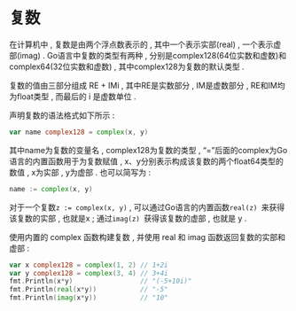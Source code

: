 # 复数

在计算机中 , 复数是由两个浮点数表示的 , 其中一个表示实部\(real\) , 一个表示虚部\(imag\) . Go语言中复数的类型有两种 , 分别是complex128\(64位实数和虚数\)和complex64\(32位实数和虚数\) , 其中complex128为复数的默认类型 . 

复数的值由三部分组成 RE + IMi , 其中RE是实数部分 , IM是虚数部分 , RE和IM均为float类型 , 而最后的 i 是虚数单位 . 

声明复数的语法格式如下所示 : 

```go
var name complex128 = complex(x, y)
```

其中name为复数的变量名 , complex128为复数的类型 , “=”后面的complex为Go语言的内置函数用于为复数赋值 , x、y分别表示构成该复数的两个float64类型的数值 , x为实部 , y为虚部 . 也可以简写为 : 

```go
name := complex(x, y)
```

对于一个复数`z := complex(x, y)` , 可以通过Go语言的内置函数`real(z) `来获得该复数的实部 , 也就是x ; 通过`imag(z) `获得该复数的虚部 , 也就是 y . 

使用内置的 complex 函数构建复数 , 并使用 real 和 imag 函数返回复数的实部和虚部 : 

```go
var x complex128 = complex(1, 2) // 1+2i
var y complex128 = complex(3, 4) // 3+4i
fmt.Println(x*y)                 // "(-5+10i)"
fmt.Println(real(x*y))           // "-5"
fmt.Println(imag(x*y))           // "10"
```



